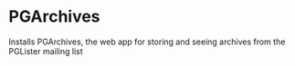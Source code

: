 # PGArchives

Installs PGArchives, the web app for storing and seeing archives from the PGLister mailing list
